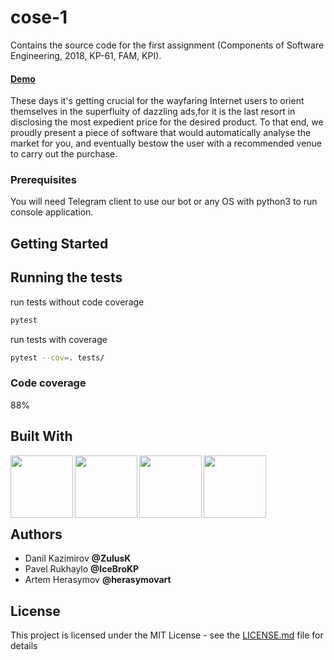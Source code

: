 <base href="${document.uri.toString(true)}"

>
# cose-1
Сontains the source code for the first assignment (Components of Software Engineering, 2018, KP-61, FAM, KPI).
#### [Demo](#)
These days it's getting crucial for the wayfaring Internet users to orient themselves in the superfluity of dazzling ads,for it is the last resort in disclosing the most expedient price for the desired product. To that end, we proudly present a piece of software that would automatically analyse the market for you, and eventually bestow the user with a recommended venue to carry out the purchase.
### Prerequisites
 You will need Telegram client to use our bot or any OS with python3 to run console application.
## Getting Started
## Running the tests
run tests without code coverage
```bash
pytest
```
run tests with coverage
```bash
pytest --cov=. tests/
```
### Code coverage
88%
## Built With
<img align="left" width="100px" src="https://cdn-images-1.medium.com/max/360/1*D755EGZDwnAAfVxFXWBW2g.png">
<img align="left" width="100px" src="https://travis-ci.com/images/logos/TravisCI-Mascot-1.png">
<img align="left" width="100px" src="https://cdn2.iconfinder.com/data/icons/ios-7-style-metro-ui-icons/512/MetroUI_Ubuntu.png">
<img align="left" width="100px" src="https://avatars2.githubusercontent.com/u/16178365?s=400&v=4"><br><br><br><br><br>

## Authors
* Danil Kazimirov **@ZulusK**
* Pavel Rukhaylo  **@IceBroKP**
* Artem Herasymov **@herasymovart**

## License
This project is licensed under the MIT License - see the [LICENSE.md](LICENSE.md) file for details
